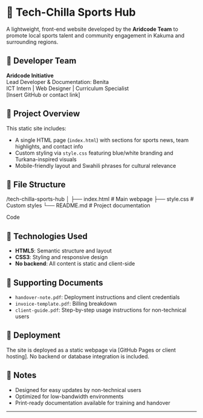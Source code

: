 # 🏀 Tech-Chilla Sports Hub

A lightweight, front-end website developed by the **Aridcode Team** to promote local sports talent and community engagement in Kakuma and surrounding regions.

## 👥 Developer Team

**Aridcode Initiative**  
Lead Developer & Documentation: Benita  
ICT Intern | Web Designer | Curriculum Specialist  
[Insert GitHub or contact link]

## 📄 Project Overview

This static site includes:
- A single HTML page (`index.html`) with sections for sports news, team highlights, and contact info
- Custom styling via `style.css` featuring blue/white branding and Turkana-inspired visuals
- Mobile-friendly layout and Swahili phrases for cultural relevance

## 📁 File Structure

/tech-chilla-sports-hub │ ├── index.html # Main webpage ├── style.css # Custom styles └── README.md # Project documentation

Code

## 🧰 Technologies Used

- **HTML5**: Semantic structure and layout
- **CSS3**: Styling and responsive design
- **No backend**: All content is static and client-side

## 📄 Supporting Documents

- `handover-note.pdf`: Deployment instructions and client credentials
- `invoice-template.pdf`: Billing breakdown
- `client-guide.pdf`: Step-by-step usage instructions for non-technical users

## 🚀 Deployment

The site is deployed as a static webpage via [GitHub Pages or client hosting]. No backend or database integration is included.

## 📌 Notes

- Designed for easy updates by non-technical users
- Optimized for low-bandwidth environments
- Print-ready documentation available for training and handover

---

